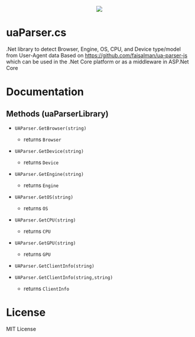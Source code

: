 <p align="center">
  <a href="https://www.nuget.org/packages/uaParser.Net">
    <img src="https://img.shields.io/nuget/v/uaParser.Net.svg?style=flat-square">
  </a>
</p>

# uaParser.cs

.Net library to detect Browser, Engine, OS, CPU, and Device type/model from User-Agent data Based on https://github.com/faisalman/ua-parser-js which can be used in the .Net Core platform or as a middleware in ASP.Net Core

# Documentation

## Methods (uaParserLibrary)

- `UAParser.GetBrowser(string)`
  - returns `Browser`

- `UAParser.GetDevice(string)`
  - returns `Device`

- `UAParser.GetEngine(string)`
  - returns `Engine`

- `UAParser.GetOS(string)`
  - returns `OS`

- `UAParser.GetCPU(string)`
  - returns `CPU`

- `UAParser.GetGPU(string)`
  - returns `GPU`

- `UAParser.GetClientInfo(string)`
- `UAParser.GetClientInfo(string,string)`
  - returns `ClientInfo`

# License

MIT License
